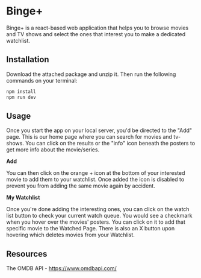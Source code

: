 # Binge+

Binge+ is a react-based web application that helps you to browse movies and TV shows and select the ones that interest you to make a dedicated watchlist.

## Installation

Download the attached package and unzip it. Then run the following commands on your terminal:

```bash
npm install
npm run dev
```

## Usage

Once you start the app on your local server, you'd be directed to the "Add" page. This is our home page where you can search for movies and tv-shows. You can click on the results or the "info" icon beneath the posters to get more info about the movie/series.

**Add**

You can then click on the orange + icon at the bottom of your interested movie to add them to your watchlist. Once added the icon is disabled to prevent you from adding the same movie again by accident.

**My Watchlist**

Once you're done adding the interesting ones, you can click on the watch list button to check your current watch queue. You would see a checkmark when you hover over the movies' posters. You can click on it to add that specific movie to the Watched Page. There is also an X button upon hovering which deletes movies from your Watchlist.



## Resources

The OMDB API - https://www.omdbapi.com/
